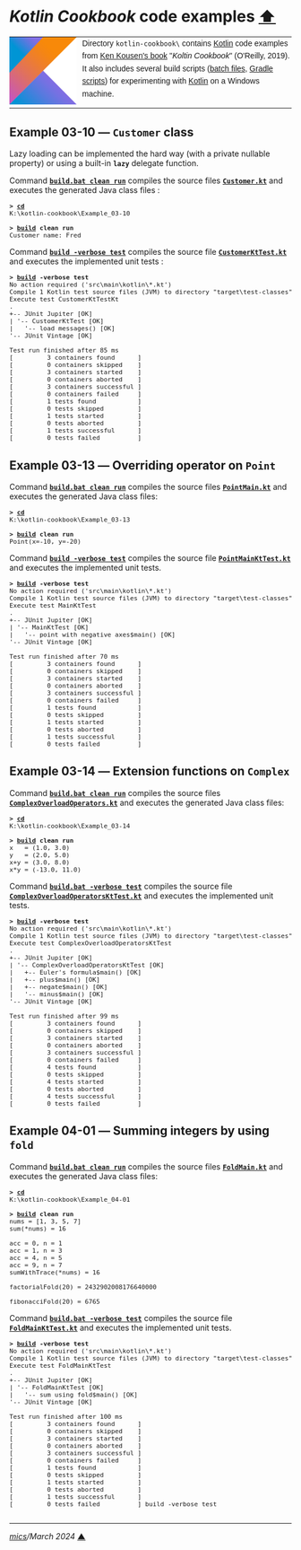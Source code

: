 # <span id="top">*Kotlin Cookbook* code examples</span> <span style="size:30%;"><a href="../README.md">⬆</a></span>

<table style="font-family:Helvetica,Arial;line-height:1.6;">
  <tr>
  <td style="border:0;padding:0 10px 0 0;min-width:120px;"><a href="https://kotlinlang.org/"><img src="../docs/kotlin.png" width="120" alt="Kotlin project"/></a></td>
  <td style="border:0;padding:0;vertical-align:text-top;">Directory <code>kotlin-cookbook\</code> contains <a href="https://kotlinlang.org/">Kotlin</a> code examples from <a href="http://shop.oreilly.com/product/0636920224327.do">Ken Kousen's book</a> "<i>Koltin Cookbook</i>" (O'Reilly, 2019).<br/>
  It also includes several build scripts (<a href="https://en.wikibooks.org/wiki/Windows_Batch_Scripting">batch files</a>, <a href="https://docs.gradle.org/current/userguide/writing_build_scripts.html">Gradle scripts</a>) for experimenting with <a href="https://kotlinlang.org/" rel="external">Kotlin</a> on a Windows machine.
  </td>
  </tr>
</table>

## <span id="ex_03-10">Example 03-10 ― `Customer` class</span>

Lazy loading can be implemented the hard way (with a private nullable property) or using a built-in **`lazy`** delegate function.

Command [**`build.bat clean run`**](./Example_03-10/build.bat) compiles the source files [**`Customer.kt`**](./Example_03-10/src/main/kotlin/Customer.kt) and executes the generated Java class files :

<pre style="font-size:80%;">
<b>&gt; <a href="https://docs.microsoft.com/en-us/windows-server/administration/windows-commands/cd">cd</a></b>
K:\kotlin-cookbook\Example_03-10
&nbsp;
<b>&gt; <a href="./Example_03-10/build.bat">build</a> clean run</b>
Customer name: Fred
</pre>

Command [**`build -verbose test`**](./Example_03-10/build.bat) compiles the source file [**`CustomerKtTest.kt`**](./Example_03-10/src/test/kotlin/CustomerKtTest.kt) and executes the implemented unit tests :

<pre style="font-size:80%;">
<b>&gt; <a href="./Example_03-10/build.bat">build</a> -verbose test</b>
No action required ('src\main\kotlin\*.kt')
Compile 1 Kotlin test source files (JVM) to directory "target\test-classes"
Execute test CustomerKtTestKt
.
+-- JUnit Jupiter [OK]
| '-- CustomerKtTest [OK]
|   '-- load messages() [OK]
'-- JUnit Vintage [OK]

Test run finished after 85 ms
[         3 containers found      ]
[         0 containers skipped    ]
[         3 containers started    ]
[         0 containers aborted    ]
[         3 containers successful ]
[         0 containers failed     ]
[         1 tests found           ]
[         0 tests skipped         ]
[         1 tests started         ]
[         0 tests aborted         ]
[         1 tests successful      ]
[         0 tests failed          ]
</pre>

## <span id="ex_03-13">Example 03-13 ― Overriding operator on `Point`</span>

Command [**`build.bat clean run`**](./Example_03-13/build.bat) compiles the source files [**`PointMain.kt`**](./Example_03-13/src/main/kotlin/PointMain.kt) and executes the generated Java class files:

<pre style="font-size:80%;">
<b>&gt; <a href="https://docs.microsoft.com/en-us/windows-server/administration/windows-commands/cd">cd</a></b>
K:\kotlin-cookbook\Example_03-13
&nbsp;
<b>&gt; <a href="./Example_03-13/build.bat">build</a> clean run</b>
Point(x=-10, y=-20)
</pre>

Command [**`build -verbose test`**](./Example_03-13/build.bat) compiles the source file [**`PointMainKtTest.kt`**](./Example_03-13/src/test/kotlin/PointMainKtTest.kt) and executes the implemented unit tests.

<pre style="font-size:80%;">
<b>&gt; <a href="./Example_03-13/build.bat">build</a> -verbose test</b>
No action required ('src\main\kotlin\*.kt')
Compile 1 Kotlin test source files (JVM) to directory "target\test-classes"
Execute test MainKtTest
.
+-- JUnit Jupiter [OK]
| '-- MainKtTest [OK]
|   '-- point with negative axes$main() [OK]
'-- JUnit Vintage [OK]

Test run finished after 70 ms
[         3 containers found      ]
[         0 containers skipped    ]
[         3 containers started    ]
[         0 containers aborted    ]
[         3 containers successful ]
[         0 containers failed     ]
[         1 tests found           ]
[         0 tests skipped         ]
[         1 tests started         ]
[         0 tests aborted         ]
[         1 tests successful      ]
[         0 tests failed          ]
</pre>

## <span id="ex_03-14">Example 03-14 ― Extension functions on `Complex`</span>

Command [**`build.bat clean run`**](./Example_03-14/build.bat) compiles the source files [**`ComplexOverloadOperators.kt`**](./Example_03-14/src/main/kotlin/ComplexOverloadOperators.kt) and executes the generated Java class files:

<pre style="font-size:80%;">
<b>&gt; <a href="https://docs.microsoft.com/en-us/windows-server/administration/windows-commands/cd">cd</a></b>
K:\kotlin-cookbook\Example_03-14
&nbsp;
<b>&gt; <a href="./Example_03-14/build.bat">build</a> clean run</b>
x   = (1.0, 3.0)
y   = (2.0, 5.0)
x+y = (3.0, 8.0)
x*y = (-13.0, 11.0)
</pre>

Command [**`build.bat -verbose test`**](./Example_03-14/build.bat) compiles the source file [**`ComplexOverloadOperatorsKtTest.kt`**](./Example_03-14/src/test/kotlin/ComplexOverloadOperatorsKtTest.kt) and executes the implemented unit tests.

<pre style="font-size:80%;">
<b>&gt; <a href="./Example_03-14/build.bat">build</a> -verbose test</b>
No action required ('src\main\kotlin\*.kt')
Compile 1 Kotlin test source files (JVM) to directory "target\test-classes"
Execute test ComplexOverloadOperatorsKtTest
.
+-- JUnit Jupiter [OK]
| '-- ComplexOverloadOperatorsKtTest [OK]
|   +-- Euler's formula$main() [OK]
|   +-- plus$main() [OK]
|   +-- negate$main() [OK]
|   '-- minus$main() [OK]
'-- JUnit Vintage [OK]

Test run finished after 99 ms
[         3 containers found      ]
[         0 containers skipped    ]
[         3 containers started    ]
[         0 containers aborted    ]
[         3 containers successful ]
[         0 containers failed     ]
[         4 tests found           ]
[         0 tests skipped         ]
[         4 tests started         ]
[         0 tests aborted         ]
[         4 tests successful      ]
[         0 tests failed          ]
</pre>

## <span id="ex_04-01">Example 04-01 ― Summing integers by using `fold`</span>

Command [**`build.bat clean run`**](./Example_04-01/build.bat) compiles the source files [**`FoldMain.kt`**](./Example_04-01/src/main/kotlin/FoldMain.kt) and executes the generated Java class files:

<pre style="font-size:80%;">
<b>&gt; <a href="https://docs.microsoft.com/en-us/windows-server/administration/windows-commands/cd">cd</a></b>
K:\kotlin-cookbook\Example_04-01
&nbsp;
<b>&gt; <a href="./Example_04-01/build.bat">build</a> clean run</b>
nums = [1, 3, 5, 7]
sum(*nums) = 16

acc = 0, n = 1
acc = 1, n = 3
acc = 4, n = 5
acc = 9, n = 7
sumWithTrace(*nums) = 16

factorialFold(20) = 2432902008176640000

fibonacciFold(20) = 6765
</pre>

Command [**`build.bat -verbose test`**](./Example_04-01/build.bat) compiles the source file [**`FoldMainKtTest.kt`**](./Example_04-01/src/test/kotlin/FoldMainKtTest.kt) and executes the implemented unit tests.

<pre style="font-size:80%;">
<b>&gt; <a href="./Example_04-01/build.bat">build</a> -verbose test</b>
No action required ('src\main\kotlin\*.kt')
Compile 1 Kotlin test source files (JVM) to directory "target\test-classes"
Execute test FoldMainKtTest
.
+-- JUnit Jupiter [OK]
| '-- FoldMainKtTest [OK]
|   '-- sum using fold$main() [OK]
'-- JUnit Vintage [OK]

Test run finished after 100 ms
[         3 containers found      ]
[         0 containers skipped    ]
[         3 containers started    ]
[         0 containers aborted    ]
[         3 containers successful ]
[         0 containers failed     ]
[         1 tests found           ]
[         0 tests skipped         ]
[         1 tests started         ]
[         0 tests aborted         ]
[         1 tests successful      ]
[         0 tests failed          ] build -verbose test</b>

</pre>

<!--
## <span id="footnotes">Footnotes</span>

<a name="footnote_01">[1]</a> ***Available targets*** [↩](#anchor_01)

<p style="margin:0 0 1em 20px;">
</p>
-->

***

*[mics](https://lampwww.epfl.ch/~michelou/)/March 2024* [**&#9650;**](#top)
<span id="bottom">&nbsp;</span>

[gradle_cli]: https://docs.gradle.org/current/userguide/command_line_interface.html
[kotlin]: https://kotlinlang.org/
[kotlin_conventions]: https://kotlinlang.org/docs/reference/operator-overloading.html
[kotlin_data_classes]: https://kotlinlang.org/docs/reference/data-classes.html
[kotlin_extensions]: https://kotlinlang.org/docs/tutorials/kotlin-for-py/extension-functionsproperties.html
[kotlin_lambdas]: https://kotlinlang.org/docs/reference/lambdas.html
[kotlin_lazy_props]: https://www.kotlindevelopment.com/lazy-property/
[mvn_cli]: https://maven.apache.org/ref/3.6.3/maven-embedder/cli.html
